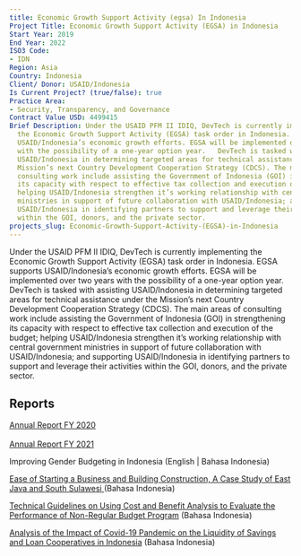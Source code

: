 ```yaml
---
title: Economic Growth Support Activity (egsa) In Indonesia
Project Title: Economic Growth Support Activity (EGSA) in Indonesia
Start Year: 2019
End Year: 2022
ISO3 Code:
- IDN
Region: Asia
Country: Indonesia
Client/ Donor: USAID/Indonesia
Is Current Project? (true/false): true
Practice Area:
- Security, Transparency, and Governance
Contract Value USD: 4499415
Brief Description: Under the USAID PFM II IDIQ, DevTech is currently implementing
  the Economic Growth Support Activity (EGSA) task order in Indonesia. EGSA supports
  USAID/Indonesia’s economic growth efforts. EGSA will be implemented over two years
  with the possibility of a one-year option year.   DevTech is tasked with assisting
  USAID/Indonesia in determining targeted areas for technical assistance under the
  Mission’s next Country Development Cooperation Strategy (CDCS). The main areas of
  consulting work include assisting the Government of Indonesia (GOI) in  strengthening
  its capacity with respect to effective tax collection and execution of the budget;
  helping USAID/Indonesia strengthen it’s working relationship with central government
  ministries in support of future collaboration with USAID/Indonesia; and supporting
  USAID/Indonesia in identifying partners to support and leverage their activities
  within the GOI, donors, and the private sector.
projects_slug: Economic-Growth-Support-Activity-(EGSA)-in-Indonesia
---
```


Under the USAID PFM II IDIQ, DevTech is currently implementing the Economic Growth Support Activity (EGSA) task order in Indonesia. EGSA supports USAID/Indonesia’s economic growth efforts. EGSA will be implemented over two years with the possibility of a one-year option year.   DevTech is tasked with assisting USAID/Indonesia in determining targeted areas for technical assistance under the Mission’s next Country Development Cooperation Strategy (CDCS). The main areas of consulting work include assisting the Government of Indonesia (GOI) in  strengthening its capacity with respect to effective tax collection and execution of the budget; helping USAID/Indonesia strengthen it’s working relationship with central government ministries in support of future collaboration with USAID/Indonesia; and supporting USAID/Indonesia in identifying partners to support and leverage their activities within the GOI, donors, and the private sector.

## Reports

[Annual Report FY 2020](https://pdf.usaid.gov/pdf_docs/PA00XHG9.pdf)\
\
[Annual Report FY 2021](https://pdf.usaid.gov/pdf_docs/PA00Z6M4.pdf)

Improving Gender Budgeting in Indonesia  (English | Bahasa Indonesia)

[Ease of Starting a Business and Building Construction, A Case Study of East Java and South Sulawesi ](https://pdf.usaid.gov/pdf_docs/PA00ZJ2M.pdf)(Bahasa Indonesia)

[Technical Guidelines on Using Cost and Benefit Analysis to Evaluate the Performance of Non-Regular Budget Program](https://pdf.usaid.gov/pdf_docs/PA00Z79K.pdf) (Bahasa Indonesia)

[Analysis of the Impact of Covid-19 Pandemic on the Liquidity of Savings and Loan Cooperatives in Indonesia](https://pdf.usaid.gov/pdf_docs/PA00Z79J.pdf) (Bahasa Indonesia)